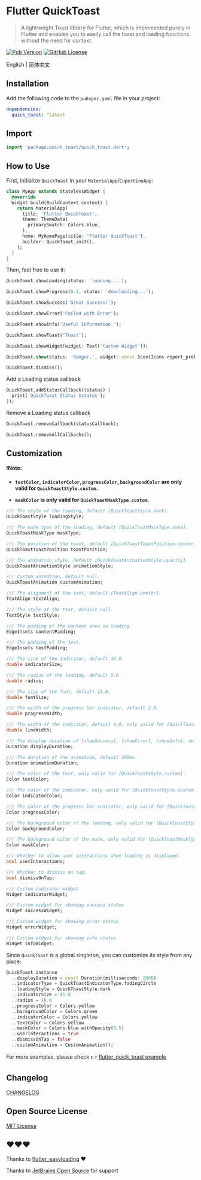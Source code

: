 # Flutter QuickToast
> A lightweight Toast library for Flutter, which is implemented purely in Flutter and enables you to easily call the toast and loading functions without the need for context. 


[![Pub Version](https://img.shields.io/pub/v/quick_toast)](https://pub.dev/packages/quick_toast)
[![GitHub License](https://img.shields.io/github/license/srcker/flutter_quick_toast)](https://github.com/srcker/flutter_quick_toast)

English | [简体中文](./README.zh_CN.md)

## Installation

Add the following code to the `pubspec.yaml` file in your project:

```yaml
dependencies:
  quick_toast: ^latest
```

## Import

```dart
import 'package:quick_toast/quick_toast.dart';
```

## How to Use

First, initialize `QuickToast` in your `MaterialApp`/`CupertinoApp`:

```dart
class MyApp extends StatelessWidget {
  @override
  Widget build(BuildContext context) {
    return MaterialApp(
      title: 'Flutter QuickToast',
      theme: ThemeData(
        primarySwatch: Colors.blue,
      ),
      home: MyHomePage(title: 'Flutter QuickToast'),
      builder: QuickToast.init(),
    );
  }
}
```

Then, feel free to use it:

```dart
QuickToast.showLoading(status: 'loading...');

QuickToast.showProgress(0.3, status: 'downloading...');

QuickToast.showSuccess('Great Success!');

QuickToast.showError('Failed with Error');

QuickToast.showInfo('Useful Information.');

QuickToast.showToast('Toast');

QuickToast.showWidget(widget: Text('Custom Widget'));

QuickToast.show(status: 'danger.', widget: const Icon(Icons.report_problem));

QuickToast.dismiss();
```

Add a Loading status callback

```dart
QuickToast.addStatusCallback((status) {
  print('QuickToast Status $status');
});
```

Remove a Loading status callback

```dart
QuickToast.removeCallback(statusCallback);

QuickToast.removeAllCallbacks();
```

## Customization

❗️**Note:**

- **`textColor`, `indicatorColor`, `progressColor`, `backgroundColor` are only valid for `QuickToastStyle.custom`.**

- **`maskColor` is only valid for `QuickToastMaskType.custom`.**

```dart
/// The style of the loading, default [QuickToastStyle.dark].
QuickToastStyle loadingStyle;

/// The mask type of the loading, default [QuickToastMaskType.none].
QuickToastMaskType maskType;

/// The position of the toast, default [QuickToastToastPosition.center].
QuickToastToastPosition toastPosition;

/// The animation style, default [QuickToastAnimationStyle.opacity].
QuickToastAnimationStyle animationStyle;

/// Custom animation, default null.
QuickToastAnimation customAnimation;

/// The alignment of the text, default [TextAlign.center].
TextAlign textAlign;

/// The style of the text, default null.
TextStyle textStyle;

/// The padding of the content area in loading.
EdgeInsets contentPadding;

/// The padding of the text.
EdgeInsets textPadding;

/// The size of the indicator, default 40.0.
double indicatorSize;

/// The radius of the loading, default 5.0.
double radius;

/// The size of the font, default 15.0.
double fontSize;

/// The width of the progress bar indicator, default 2.0.
double progressWidth;

/// The width of the indicator, default 4.0, only valid for [QuickToastIndicatorType.ring, QuickToastIndicatorType.dualRing].
double lineWidth;

/// The display duration of [showSuccess], [showError], [showInfo], default 2000ms.
Duration displayDuration;

/// The duration of the animation, default 200ms.
Duration animationDuration;

/// The color of the text, only valid for [QuickToastStyle.custom].
Color textColor;

/// The color of the indicator, only valid for [QuickToastStyle.custom].
Color indicatorColor;

/// The color of the progress bar indicator, only valid for [QuickToastStyle.custom].
Color progressColor;

/// The background color of the loading, only valid for [QuickToastStyle.custom].
Color backgroundColor;

/// The background color of the mask, only valid for [QuickToastMaskType.custom].
Color maskColor;

/// Whether to allow user interactions when loading is displayed.
bool userInteractions;

/// Whether to dismiss on tap.
bool dismissOnTap;

/// Custom indicator widget
Widget indicatorWidget;

/// Custom widget for showing success status
Widget successWidget;

/// Custom widget for showing error status
Widget errorWidget;

/// Custom widget for showing info status
Widget infoWidget;
```

Since `QuickToast` is a global singleton, you can customize its style from any place:

```dart
QuickToast.instance
  ..displayDuration = const Duration(milliseconds: 2000)
  ..indicatorType = QuickToastIndicatorType.fadingCircle
  ..loadingStyle = QuickToastStyle.dark
  ..indicatorSize = 45.0
  ..radius = 10.0
  ..progressColor = Colors.yellow
  ..backgroundColor = Colors.green
  ..indicatorColor = Colors.yellow
  ..textColor = Colors.yellow
  ..maskColor = Colors.blue.withOpacity(0.5)
  ..userInteractions = true
  ..dismissOnTap = false
  ..customAnimation = CustomAnimation();
```

For more examples, please check 👉 [flutter_quick_toast example](https://github.com/srcker/flutter_quick_toast/tree/main/example)

## Changelog

[CHANGELOG](./CHANGELOG.md)

## Open Source License

[MIT License](./LICENSE)

## ❤️❤️❤️

Thanks to [flutter_easyloading](https://github.com/nslogx/flutter_easyloading) ❤️

Thanks to [JetBrains Open Source](https://www.jetbrains.com/community/opensource/#support) for support